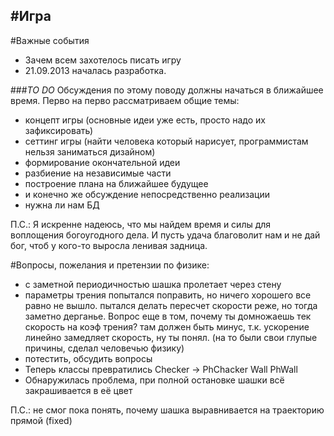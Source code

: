 #**Игра**
--------------------------
#Важные события
 * Зачем всем захотелось писать игру
 * 21.09.2013 началась разработка.


###*TO DO*
Обсуждения по этому поводу должны начаться в ближайшее время. 
Перво на перво рассматриваем общие темы:
 - концепт игры (основные идеи уже есть, просто надо их зафиксировать)
 - сеттинг игры (найти человека который нарисует, программистам нельзя заниматься дизайном)
 - формирование окончательной идеи
 - разбиение на независимые части
 - построение плана на ближайшее будущее
 - и конечно же обсуждение непосредственно реализации
 - нужна ли нам БД
 
П.С.:
  Я искренне надеюсь, что мы найдем время и силы для воплощения богоугодного дела. И пусть удача благоволит нам и не дай бог, чтоб у кого-то выросла ленивая задница.

#Вопросы, пожелания и претензии по физике:
 - с заметной периодичностью шашка пролетает через стену
 - параметры трения попытался поправить, но ничего хорошего все равно не вышло.
   пытался делать пересчет скорости реже, но тогда заметно дерганье. Вопрос еще в том,
   почему ты домножаешь тек скорость на коэф трения? там должен быть минус, т.к.
   ускорение линейно замедляет скорость, ну ты понял. (на то были свои глупые причины, сделал человечью физику)
 - потестить, обсудить вопросы
 - Теперь классы превратились Checker -> PhChacker Wall PhWall
 - Обнаружилась проблема, при полной остановке шашки всё закрашивается в её цвет

П.С.: не смог пока понять, почему шашка выравнивается на траекторию прямой (fixed)
